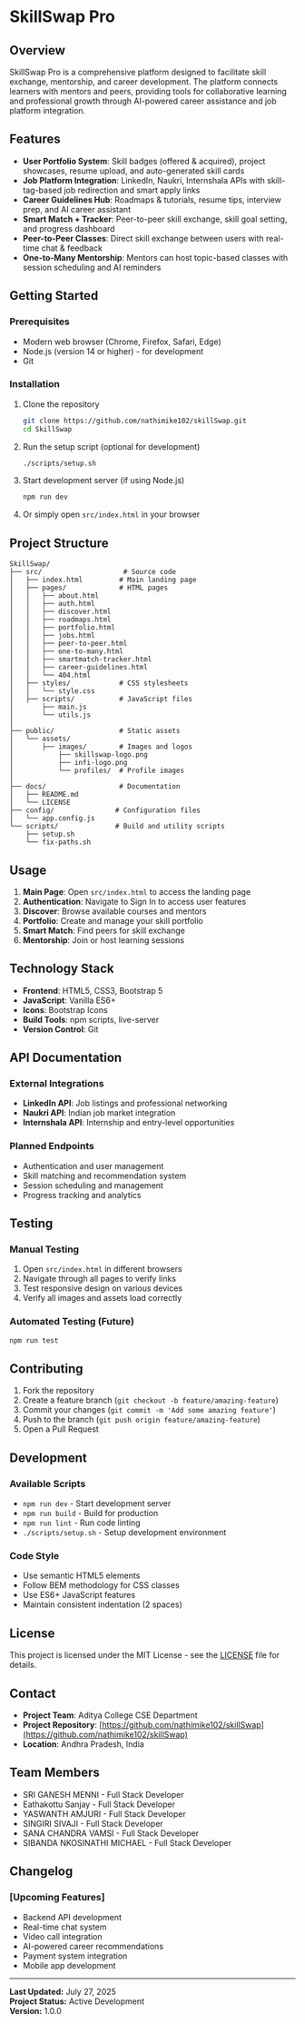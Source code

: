 # SkillSwap Pro

## Overview

SkillSwap Pro is a comprehensive platform designed to facilitate skill exchange, mentorship, and career development. The platform connects learners with mentors and peers, providing tools for collaborative learning and professional growth through AI-powered career assistance and job platform integration.

## Features

- **User Portfolio System**: Skill badges (offered & acquired), project showcases, resume upload, and auto-generated skill cards
- **Job Platform Integration**: LinkedIn, Naukri, Internshala APIs with skill-tag-based job redirection and smart apply links
- **Career Guidelines Hub**: Roadmaps & tutorials, resume tips, interview prep, and AI career assistant
- **Smart Match + Tracker**: Peer-to-peer skill exchange, skill goal setting, and progress dashboard
- **Peer-to-Peer Classes**: Direct skill exchange between users with real-time chat & feedback
- **One-to-Many Mentorship**: Mentors can host topic-based classes with session scheduling and AI reminders

## Getting Started

### Prerequisites

- Modern web browser (Chrome, Firefox, Safari, Edge)
- Node.js (version 14 or higher) - for development
- Git

### Installation

1. Clone the repository
   ```bash
   git clone https://github.com/nathimike102/skillSwap.git
   cd SkillSwap
   ```

2. Run the setup script (optional for development)
   ```bash
   ./scripts/setup.sh
   ```

3. Start development server (if using Node.js)
   ```bash
   npm run dev
   ```

4. Or simply open `src/index.html` in your browser

## Project Structure

```
SkillSwap/
├── src/                    # Source code
│   ├── index.html         # Main landing page
│   ├── pages/             # HTML pages
│   │   ├── about.html
│   │   ├── auth.html
│   │   ├── discover.html
│   │   ├── roadmaps.html
│   │   ├── portfolio.html
│   │   ├── jobs.html
│   │   ├── peer-to-peer.html
│   │   ├── one-to-many.html
│   │   ├── smartmatch-tracker.html
│   │   ├── career-guidelines.html
│   │   └── 404.html
│   ├── styles/            # CSS stylesheets
│   │   └── style.css
│   ├── scripts/           # JavaScript files
│       ├── main.js
│       └── utils.js
│   
├── public/                # Static assets
│   └── assets/
│       ├── images/        # Images and logos
│           ├── skillswap-logo.png
│           ├── infi-logo.png
│           └── profiles/  # Profile images
│       
├── docs/                  # Documentation
│   ├── README.md
│   └── LICENSE
├── config/               # Configuration files
│   └── app.config.js
└── scripts/              # Build and utility scripts
    ├── setup.sh
    └── fix-paths.sh
```

## Usage

1. **Main Page**: Open `src/index.html` to access the landing page
2. **Authentication**: Navigate to Sign In to access user features
3. **Discover**: Browse available courses and mentors
4. **Portfolio**: Create and manage your skill portfolio
5. **Smart Match**: Find peers for skill exchange
6. **Mentorship**: Join or host learning sessions

## Technology Stack

- **Frontend**: HTML5, CSS3, Bootstrap 5
- **JavaScript**: Vanilla ES6+
- **Icons**: Bootstrap Icons
- **Build Tools**: npm scripts, live-server
- **Version Control**: Git

## API Documentation

### External Integrations
- **LinkedIn API**: Job listings and professional networking
- **Naukri API**: Indian job market integration
- **Internshala API**: Internship and entry-level opportunities

### Planned Endpoints
- Authentication and user management
- Skill matching and recommendation system
- Session scheduling and management
- Progress tracking and analytics

## Testing

### Manual Testing
1. Open `src/index.html` in different browsers
2. Navigate through all pages to verify links
3. Test responsive design on various devices
4. Verify all images and assets load correctly

### Automated Testing (Future)
```bash
npm run test
```

## Contributing

1. Fork the repository
2. Create a feature branch (`git checkout -b feature/amazing-feature`)
3. Commit your changes (`git commit -m 'Add some amazing feature'`)
4. Push to the branch (`git push origin feature/amazing-feature`)
5. Open a Pull Request

## Development

### Available Scripts
- `npm run dev` - Start development server
- `npm run build` - Build for production
- `npm run lint` - Run code linting
- `./scripts/setup.sh` - Setup development environment

### Code Style
- Use semantic HTML5 elements
- Follow BEM methodology for CSS classes
- Use ES6+ JavaScript features
- Maintain consistent indentation (2 spaces)

## License

This project is licensed under the MIT License - see the [LICENSE](LICENSE) file for details.

## Contact

- **Project Team**: Aditya College CSE Department
- **Project Repository**: [https://github.com/nathimike102/skillSwap](https://github.com/nathimike102/skillSwap)
- **Location**: Andhra Pradesh, India

## Team Members

- SRI GANESH MENNI - Full Stack Developer
- Eathakottu Sanjay - Full Stack Developer  
- YASWANTH AMJURI - Full Stack Developer
- SINGIRI SIVAJI - Full Stack Developer
- SANA CHANDRA VAMSI - Full Stack Developer
- SIBANDA NKOSINATHI MICHAEL - Full Stack Developer

## Changelog

### [Upcoming Features]
- Backend API development
- Real-time chat system
- Video call integration
- AI-powered career recommendations
- Payment system integration
- Mobile app development

---

**Last Updated:** July 27, 2025  
**Project Status:** Active Development  
**Version:** 1.0.0
